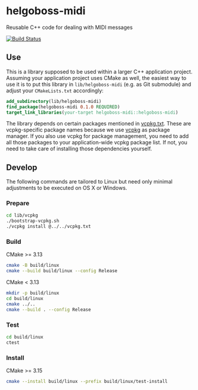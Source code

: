 # helgoboss-midi

Reusable C++ code for dealing with MIDI messages

[![Build Status](https://dev.azure.com/benjaminklum/helgoboss-midi/_apis/build/status/helgoboss.helgoboss-midi?branchName=master)](https://dev.azure.com/benjaminklum/helgoboss-midi/_build/latest?definitionId=1&branchName=master)

## Use

This is a library supposed to be used within a larger C++ application project. Assuming your application project 
uses CMake as well, the easiest way to use it is to put this library in `lib/helgoboss-midi` (e.g. as Git submodule)
and adjust your `CMakeLists.txt` accordingly: 
```cmake
add_subdirectory(lib/helgoboss-midi)
find_package(helgoboss-midi 0.1.0 REQUIRED)
target_link_libraries(your-target helgoboss-midi::helgoboss-midi)
```


The library depends on certain packages mentioned in [vcpkg.txt](vcpkg.txt). These are 
vcpkg-specific package names because we use [vcpkg](https://github.com/microsoft/vcpkg) as package manager. If you 
also use vcpkg for package management, you need to add all those packages to your application-wide vcpkg package list.
If not, you need to take care of installing those dependencies yourself.

## Develop

The following commands are tailored to Linux but need only minimal adjustments to be executed on OS X or Windows.

### Prepare
```sh
cd lib/vcpkg
./bootstrap-vcpkg.sh
./vcpkg install @../../vcpkg.txt
```

### Build
CMake >= 3.13
```sh
cmake -B build/linux
cmake --build build/linux --config Release
```

CMake < 3.13
```sh
mkdir -p build/linux
cd build/linux
cmake ../..
cmake --build . --config Release
```

### Test
```sh
cd build/linux
ctest
```

### Install
CMake >= 3.15
```sh
cmake --install build/linux --prefix build/linux/test-install
```